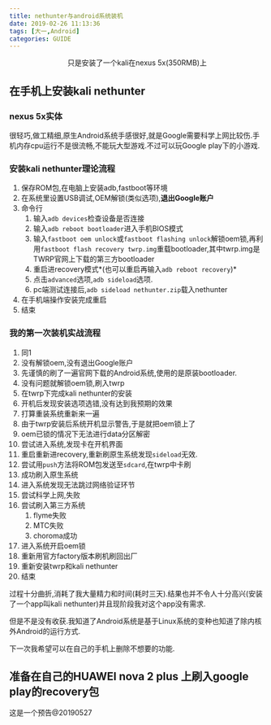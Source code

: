 ```yaml
---
title: nethunter与android系统装机
date: 2019-02-26 11:13:36
tags: [大一,Android]
categories: GUIDE
---
```

<p align = "center">只是安装了一个kali在nexus 5x(350RMB)上</p>

<!--more-->

## 在手机上安装kali nethunter

### nexus 5x实体

很轻巧,做工精细,原生Android系统手感很好,就是Google需要科学上网比较伤.手机内存cpu运行不是很流畅,不能玩大型游戏.不过可以玩Google play下的小游戏.

### 安装kali nethunter理论流程

1. 保存ROM包,在电脑上安装adb,fastboot等环境
2. 在系统里设置USB调试,OEM解锁(类似选项),**退出Google账户**
3. 命令行
	1. 输入`adb devices`检查设备是否连接
	2. 输入`adb reboot bootloader`进入手机BIOS模式
	3. 输入`fastboot oem unlock`或`fastboot flashing unlock`解锁oem锁,再利用`fastboot flash recovery twrp.img`重载bootloader,其中twrp.img是TWRP官网上下载的第三方bootloader
	4. 重启进recovery模式*(也可以重启再输入`adb reboot recovery`)*
	5. 点击`advanced`选项,`adb sideload`选项.
	6. pc端测试连接后,`adb sideload nethunter.zip`载入nethunter
4. 在手机端操作安装完成重启
5. 结束

### 我的第一次装机实战流程

1. 同1
2. 没有解锁oem,没有退出Google账户
3. 先谨慎的刷了一遍官网下载的Android系统,使用的是原装bootloader.
4. 没有问题就解锁oem锁,刷入twrp
5. 在twrp下完成kali nethunter的安装
6. 开机后发现安装选项选错,没有达到我预期的效果
7. 打算重装系统重新来一遍
8. 由于twrp安装后系统开机显示警告,于是就把oem锁上了
9. oem已锁的情况下无法进行data分区解密
10. 尝试进入系统,发现卡在开机界面
11. 重启重新进recovery,重新刷原生系统发现`sideload`无效.
12. 尝试用`push`方法将ROM包发送至`sdcard`,在twrp中卡刷
13. 成功刷入原生系统
14. 进入系统发现无法跳过网络验证环节
15. 尝试科学上网,失败
16. 尝试刷入第三方系统
	1. flyme失败
	2. MTC失败
	3. choroma成功
17. 进入系统开启oem锁
18. 重新用官方factory版本刷机刷回出厂
19. 重新安装twrp和kali nethunter
20. 结束

过程十分曲折,消耗了我大量精力和时间(耗时三天).结果也并不令人十分高兴(安装了一个app叫kali nethunter)并且现阶段我对这个app没有需求.

但是不是没有收获.我知道了Android系统是基于Linux系统的变种也知道了除内核外Android的运行方式.

下一次我希望可以在自己的手机上删除不想要的功能.

## 准备在自己的HUAWEI nova 2 plus 上刷入google play的recovery包

这是一个预告@20190527
